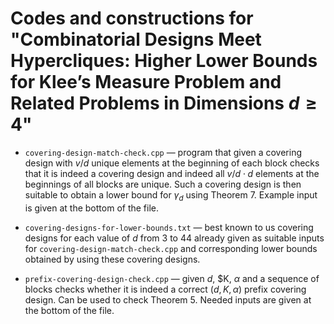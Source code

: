 # Codes and constructions for "Combinatorial Designs Meet Hypercliques: Higher Lower Bounds for Klee’s Measure Problem and Related Problems in Dimensions $d \ge 4$"

- `covering-design-match-check.cpp` — program that given a covering design with $v/d$ unique elements at the beginning of each block checks that it is indeed a covering design and indeed all $v/d \cdot d$ elements at the beginnings of all blocks are unique. Such a covering design is then suitable to obtain a lower bound for $\gamma_d$ using Theorem 7. Example input is given at the bottom of the file.

- `covering-designs-for-lower-bounds.txt` — best known to us covering designs for each value of $d$ from $3$ to $44$ already given as suitable inputs for `covering-design-match-check.cpp` and corresponding lower bounds obtained by using these covering designs.

- `prefix-covering-design-check.cpp` — given $d$, $K, $\alpha$ and a sequence of blocks checks whether it is indeed a correct $(d, K, \alpha)$ prefix covering design. Can be used to check Theorem 5. Needed inputs are given at the bottom of the file.
